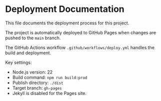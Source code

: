 # Deployment Documentation

This file documents the deployment process for this project.

The project is automatically deployed to GitHub Pages when changes are pushed to the `main` branch.

The GitHub Actions workflow `.github/workflows/deploy.yml` handles the build and deployment.

Key settings:
- Node.js version: 22
- Build command: `npm run build:prod`
- Publish directory: `./dist`
- Target branch: `gh-pages`
- Jekyll is disabled for the Pages site.
